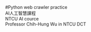 #Python web crawler practice<br>
AI人工智慧課程<br>
NTCU AI cource<br>
Professor Chih-Hung Wu in NTCU DCT<br>
